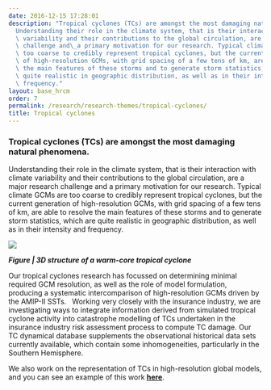```yaml
---
date: 2016-12-15 17:28:01
description: "Tropical cyclones (TCs) are amongst the most damaging natural phenomena.\n\
  Understanding their role in the climate system, that is their interaction with climate\
  \ variability and their contributions to the global circulation, are a major research\
  \ challenge and\_a primary motivation for our research. Typical climate GCMs are\
  \ too coarse to credibly represent tropical cyclones, but the current generation\
  \ of high-resolution GCMs, with grid spacing of a few tens of km, are able to resolve\
  \ the main features of these storms and to generate storm statistics, which are\
  \ quite realistic in geographic distribution, as well as in their intensity and\
  \ frequency."
layout: base_hrcm
order: 7
permalink: /research/research-themes/tropical-cyclones/
title: Tropical cyclones
---
```


<h3>Tropical cyclones (TCs) are amongst the most damaging natural phenomena.</h3>
<p>Understanding their role in the climate system, that is their interaction with climate variability and their contributions to the global circulation, are a major research challenge and a primary motivation for our research. Typical climate GCMs are too coarse to credibly represent tropical cyclones, but the current generation of high-resolution GCMs, with grid spacing of a few tens of km, are able to resolve the main features of these storms and to generate storm statistics, which are quite realistic in geographic distribution, as well as in their intensity and frequency.</p>
<p><img src="https://hrcm.ceda.ac.uk/hrcm/static/media/uploads/Research_themes_figures/tropical_cyclone.png"></p>
<p><strong><em>Figure | 3D structure of a warm-core tropical cyclone</em></strong></p>
<p>Our tropical cyclones research has focussed on determining minimal required GCM resolution, as well as the role of model formulation, producing a systematic intercomparison of high-resolution GCMs driven by the AMIP-II SSTs.   Working very closely with the insurance industry, we are investigating ways to integrate information derived from simulated tropical cyclone activity into catastrophe modelling of TCs undertaken in the insurance industry risk assessment process to compute TC damage. Our TC dynamical database supplements the observational historical data sets currently available, which contain some inhomogeneities, particularly in the Southern Hemisphere.</p>
<p>We also work on the representation of TCs in high-resolution global models, and you can see an example of this work <strong><a href="https://hrcm.ceda.ac.uk/blog/plot-of-the-month-apr-2017-atlantic-tropical-cyclones/">here</a></strong>.</p>
